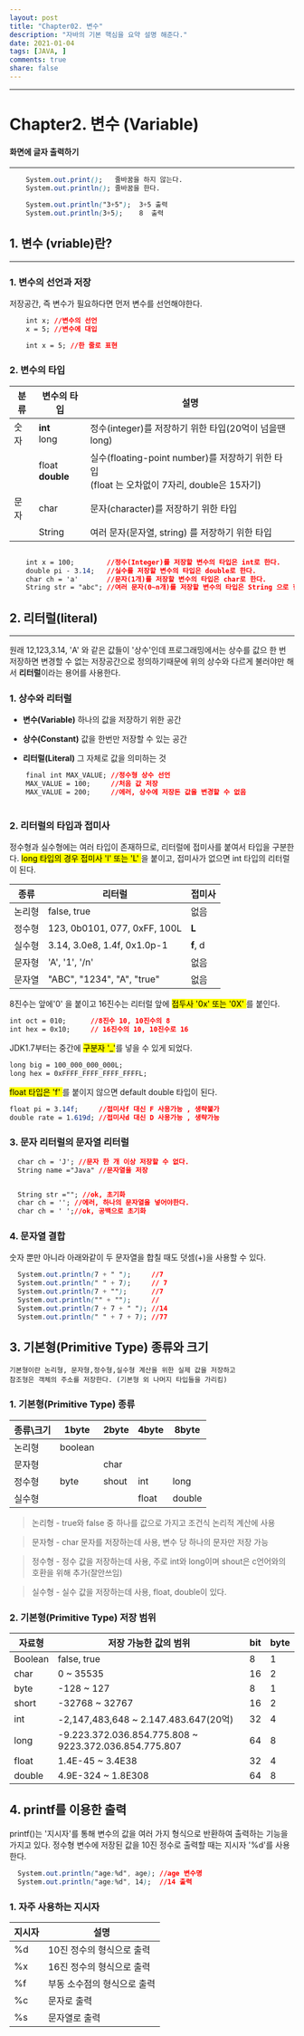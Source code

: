 ```yaml
---
layout: post
title: "Chapter02. 변수"
description: "자바의 기본 핵심을 요약 설명 해준다."
date: 2021-01-04
tags: [JAVA, ]
comments: true
share: false
---
```


---

# Chapter2. 변수  (Variable)




#### 화면에 글자 출력하기
---

```css
    System.out.print();   줄바꿈을 하지 않는다.
    System.out.println(); 줄바꿈을 한다.

    System.out.println("3+5");  3+5 출력
    System.out.println(3+5);    8  출력
```
    


## 1. 변수 (vriable)란?
--- 

### 1. 변수의 선언과 저장

저장공간, 즉 변수가 필요하다면 먼저 변수를 선언해야한다. 

```css
    int x; //변수의 선언   
    x = 5; //변수에 대입

    int x = 5; //한 줄로 표현
```

### 2. 변수의 타입

<!-- | 분류    | 변수의 타입         | 설명          |
| :------ | :----------------: | ------------------------------------------------------------------: |
| 숫자    | int, **long**       |정수(integer)를 저장하기 위한 타입(20억이 넘을땐 long)                 |
|         | float, **double**   |실수(floating-point number)를 저장하기 위한 타입<br>(float 는 오차없이 7자리, double은 15자기)|
| 문자    | char                |문자(character)를 저장하기 위한 타입                                  |
|         | String              |여러 문자(문자열, string) 를 저장하기 위한 타입                        | -->

<table class="tg">
<thead>
  <tr>
    <th class="tg-0pky">분류</th>
    <th class="tg-0pky">변수의 타입</th>
    <th class="tg-c3ow">설명</th>
  </tr>
</thead>
<tbody>
  <tr>
    <td class="tg-0pky" rolspan=2>숫자</td>
    <td class="tg-0pky"><span style="font-weight:bold">int </span><br>long</td>
    <td class="tg-0pky">정수(integer)를 저장하기 위한 타입(20억이 넘을땐 long)</td>
  </tr>
  <tr>
    <td class="tg-0pky"></td>
    <td class="tg-0pky">float<br><span style="font-weight:bold">double</span></td>
    <td class="tg-0pky">실수(floating-point number)를 저장하기 위한 타입<br>(float 는 오차없이 7자리, double은 15자기)</td>
  </tr>
  <tr>
    <td class="tg-0pky" rolspan=2>문자</td>
    <td class="tg-0pky">char</td>
    <td class="tg-0pky">문자(character)를 저장하기 위한 타입</td>
  </tr>
  <tr>
    <td class="tg-0pky"></td>
    <td class="tg-0pky">String</td>
    <td class="tg-0pky">여러 문자(문자열, string) 를 저장하기 위한 타입</td>
  </tr>
</tbody>
</table>

```css

    int x = 100;        //정수(Integer)를 저장할 변수의 타입은 int로 한다.
    double pi - 3.14;   //실수를 저장할 변수의 타입은 double로 한다.
    char ch = 'a'       //문자(1개)를 저장할 변수의 타입은 char로 한다.
    String str = "abc"; //여러 문자(0~n개)를 저장할 변수의 타입은 String 으로 한다.
```


## 2. 리터럴(literal)
--- 

  원래 12,123,3.14, 'A' 와 같은 값들이 '상수'인데 프로그래밍에서는 상수를 값으  한 번 저장하면 변경할 수 없는 저장공간으로 정의하기때문에 위의 상수와 다르게 불러야만 해서 **리터럴**이라는 용어를 사용한다. 


###  1. 상수와 리터럴
  - **변수(Variable)**  하나의 값을 저장하기 위한 공간

  - **상수(Constant)**  값을 한번만 저장할 수 있는 공간

  - **리터럴(Literal)**  그 자체로 값을 의미하는 것
  

```css
    final int MAX_VALUE; //정수형 상수 선언
    MAX_VALUE = 100;     //처음 값 저장
    MAX_VALUE = 200;     //에러, 상수에 저장돈 값을 변경할 수 없음
    
```

### 2. 리터럴의 타입과 접미사

  정수형과 실수형에는 여러 타입이 존재하므로, 리터럴에 접미사를 붙여서 타입을 구분한다. 
<mark> long 타입의 경우 접미사 'l' 또는 'L' </mark> 을 붙이고, 접미사가 없으면 int 타입의 리터럴이 된다. 



<table class="tg">
<thead>
  <tr>
    <th class="tg-amwm">종류</th>
    <th class="tg-amwm">리터럴</th>
    <th class="tg-amwm">접미사</th>
  </tr>
</thead>
<tbody>
  <tr>
    <td class="tg-0lax">논리형</td>
    <td class="tg-0lax">false, true</td>
    <td class="tg-0lax">없음</td>
  </tr>
  <tr>
    <td class="tg-tpo9">정수형</td>
    <td class="tg-tpo9">123, 0b0101, 077, 0xFF, 100L</td>
    <td class="tg-tpo9"><span style="font-weight:bold">L</span></td>
  </tr>
  <tr>
    <td class="tg-tpo9">실수형</td>
    <td class="tg-tpo9">3.14, 3.0e8, 1.4f, 0x1.0p-1</td>
    <td class="tg-tpo9"><span style="font-weight:bold">f</span>, d</td>
  </tr>
  <tr>
    <td class="tg-0lax">문자형</td>
    <td class="tg-0lax">'A', '1', '/n'</td>
    <td class="tg-0lax">없음</td>
  </tr>
  <tr>
    <td class="tg-0lax">문자열</td>
    <td class="tg-0lax">"ABC", "1234", "A", "true"</td>
    <td class="tg-0lax">없음</td>
  </tr>
</tbody>
</table>


8진수는 앞에'0' 을 붙이고 16진수는 리터럴 앞에 <mark>접두사 '0x' 또는 '0X' </mark>를 붙인다.

```css
int oct = 010;      //8진수 10, 10진수의 8
int hex = 0x10;     // 16진수의 10, 10진수로 16
```


JDK1.7부터는 중간에 <mark>구분자 '_'</mark>를 넣을 수 있게 되었다.

```css
long big = 100_000_000_000L;
long hex = 0xFFFF_FFFF_FFFF_FFFFL;
```


<mark> float 타입은 'f' </mark>를 붙이지 않으면 default double 타입이 된다. 
```css
float pi = 3.14f;     //접미사f 대신 F 사용가능 , 생략불가
double rate = 1.619d; //접미사d 대신 D 사용가능 , 생략가능
```

### 3. 문자 리터럴의 문자열 리터럴
```css
  char ch = 'J'; //문자 한 개 이상 저장할 수 없다.
  String name ="Java" //문자열을 저장


  String str =""; //ok, 초기화
  char ch = ''; //에러, 하나의 문자열을 넣어야한다.
  char ch = ' ';//ok, 공백으로 초기화
```
### 4. 문자열 결합
숫자 뿐만 아니라 아래와같이 두 문자열을 합칠 때도 덧셈(+)을 사용할 수 있다.
```css
  System.out.println(7 + " ");     //7
  System.out.println(" " + 7);     // 7
  System.out.println(7 + "");      //7
  System.out.println("" + "");     //
  System.out.println(7 + 7 + " "); //14
  System.out.println(" " + 7 + 7); //77

```
    
## 3. 기본형(Primitive Type) 종류와 크기

    기본형이란 논리형, 문자형,정수형,실수형 계산을 위한 실제 값을 저장하고 
    참조형은 객체의 주소를 저장한다. (기본형 외 나머지 타입들을 가리킴)

### 1. 기본형(Primitive Type) 종류
<table class="tg">
<thead>
  <tr>
    <th class="tg-1wig">종류\크기</th>
    <th class="tg-1wig">1byte</th>
    <th class="tg-1wig">2byte</th>
    <th class="tg-1wig">4byte</th>
    <th class="tg-1wig">8byte</th>
  </tr>
</thead>
<tbody>
  <tr>
    <td class="tg-baqh">논리형</td>
    <td class="tg-baqh">boolean</td>
    <td class="tg-baqh"></td>
    <td class="tg-baqh"></td>
    <td class="tg-baqh"></td>
  </tr>
  <tr>
    <td class="tg-baqh">문자형</td>
    <td class="tg-baqh"></td>
    <td class="tg-baqh">char</td>
    <td class="tg-baqh"></td>
    <td class="tg-baqh"></td>
  </tr>
  <tr>
    <td class="tg-baqh">정수형</td>
    <td class="tg-baqh">byte</td>
    <td class="tg-baqh">shout</td>
    <td class="tg-baqh">int</td>
    <td class="tg-baqh">long</td>
  </tr>
  <tr>
    <td class="tg-baqh">실수형</td>
    <td class="tg-baqh"></td>
    <td class="tg-baqh"></td>
    <td class="tg-baqh">float</td>
    <td class="tg-baqh">double</td>
  </tr>
</tbody>
</table>

> 논리형 - true와 false 중 하나를 값으로 가지고 조건식 논리적 계산에 사용

> 문자형 - char 문자를 저장하는데 사용, 변수 당 하나의 문자만 저장 가능

> 정수형 - 정수 값을 저장하는데 사용, 주로 int와 long이며 shout은 c언어와의 호환을 위해 추가(잘안쓰임)

> 실수형 - 실수 값을 저장하는데 사용, float, double이 있다.

### 2. 기본형(Primitive Type) 저장 범위

<table class="tg">
<thead>
  <tr>
    <th class="tg-baqh">자료형</th>
    <th class="tg-baqh">저장 가능한 값의 범위</th>
    <th class="tg-baqh">bit</th>
    <th class="tg-baqh">byte</th>
  </tr>
</thead>
<tbody>
  <tr>
    <td class="tg-baqh">Boolean</td>
    <td class="tg-0lax">false, true</td>
    <td class="tg-baqh">8</td>
    <td class="tg-baqh">1</td>
  </tr>
  <tr>
    <td class="tg-baqh">char</td>
    <td class="tg-0lax">0 ~ 35535 </td>
    <td class="tg-baqh">16</td>
    <td class="tg-baqh">2</td>
  </tr>
  <tr>
    <td class="tg-baqh">byte</td>
    <td class="tg-0lax">-128 ~ 127</td>
    <td class="tg-baqh">8</td>
    <td class="tg-baqh">1</td>
  </tr>
  <tr>
    <td class="tg-baqh">short</td>
    <td class="tg-0lax">-32768 ~ 32767</td>
    <td class="tg-baqh">16</td>
    <td class="tg-baqh">2</td>
  </tr>
  <tr>
    <td class="tg-baqh">int</td>
    <td class="tg-0lax">-2,147,483,648 ~ 2.147.483.647(20억)</td>
    <td class="tg-baqh">32</td>
    <td class="tg-baqh">4</td>
  </tr>
  <tr>
    <td class="tg-baqh">long</td>
    <td class="tg-0lax">-9.223.372.036.854.775.808 ~ 9223.372.036.854.775.807</td>
    <td class="tg-baqh">64</td>
    <td class="tg-baqh">8</td>
  </tr>
  <tr>
    <td class="tg-baqh">float</td>
    <td class="tg-0lax">1.4E-45 ~ 3.4E38</td>
    <td class="tg-baqh">32</td>
    <td class="tg-baqh">4</td>
  </tr>
  <tr>
    <td class="tg-baqh">double</td>
    <td class="tg-0lax">4.9E-324 ~ 1.8E308</td>
    <td class="tg-baqh">64</td>
    <td class="tg-baqh">8</td>
  </tr>
</tbody>
</table>


## 4. printf를 이용한 출력
printf()는 '지시자'를 통해 변수의 값을 여러 가지 형식으로 반환하여 출력하는 기능을 가지고 있다. 정수형 변수에 저장된 값을 10진 정수로 출력할 때는 지시자 '%d'를 사용한다.

```css
  System.out.println("age:%d", age); //age 변수명
  System.out.println("age:%d", 14);  //14 출력

```

### 1. 자주 사용하는 지시자
<table class="tg">
<thead>
  <tr>
    <th class="tg-amwm">지시자</th>
    <th class="tg-amwm">설명</th>
  </tr>
</thead>
<tbody>
  <tr>
    <td class="tg-baqh">%d</td>
    <td class="tg-0lax">10진 정수의 형식으로 출력</td>
  </tr>
  <tr>
    <td class="tg-baqh">%x</td>
    <td class="tg-0lax">16진 정수의 형식으로 출력</td>
  </tr>
  <tr>
    <td class="tg-baqh">%f</td>
    <td class="tg-0lax">부동 소수점의 형식으로 출력</td>
  </tr>
  <tr>
    <td class="tg-baqh">%c</td>
    <td class="tg-0lax">문자로 출력</td>
  </tr>
  <tr>
    <td class="tg-baqh">%s</td>
    <td class="tg-0lax">문자열로 출력</td>
  </tr>
</tbody>
</table>